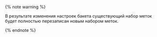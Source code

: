 {% note warning %}

В результате изменения настроек бакета существующий набор меток будет полностью перезаписан новым набором меток.

{% endnote %}